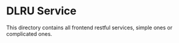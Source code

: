 # DLRU Service
This directory contains all frontend restful services, simple ones or complicated ones.
